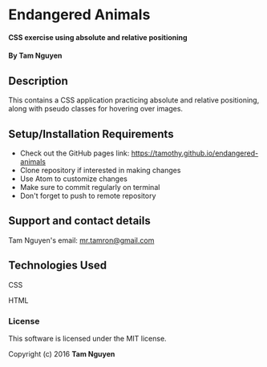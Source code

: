 # Endangered Animals

#### CSS exercise using absolute and relative positioning

#### By Tam Nguyen

## Description

This contains a CSS application practicing absolute and relative positioning, along with pseudo classes for hovering over images. 

## Setup/Installation Requirements

* Check out the GitHub pages link: https://tamothy.github.io/endangered-animals
* Clone repository if interested in making changes
* Use Atom to customize changes
* Make sure to commit regularly on terminal
* Don't forget to push to remote repository

## Support and contact details

Tam Nguyen's email: mr.tamron@gmail.com

## Technologies Used

CSS

HTML

### License

This software is licensed under the MIT license.

Copyright (c) 2016 **Tam Nguyen**
